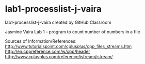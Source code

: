 # lab1-processlist-j-vaira
lab1-processlist-j-vaira created by GitHub Classroom

Jasmine Vaira
Lab 1 - program to count number of numbers in a file 

Sources of Information/References:
http://www.tutorialspoint.com/cplusplus/cpp_files_streams.htm
http://en.cppreference.com/w/cpp/header
http://www.cplusplus.com/reference/istream/istream/
